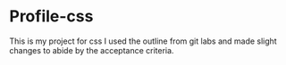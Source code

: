 # Profile-css
This is my project for css
I used the outline from git labs and made slight changes to abide by the acceptance criteria.
